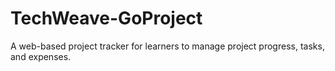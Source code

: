 # TechWeave-GoProject
A web-based project tracker for learners to manage project progress, tasks, and expenses.
